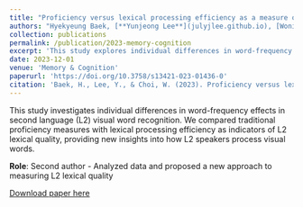 ```yaml
---
title: "Proficiency versus lexical processing efficiency as a measure of L2 lexical quality: Individual differences in word-frequency effects in L2 visual word recognition"
authors: "Hyekyeung Baek, [**Yunjeong Lee**](julyjlee.github.io), [Wonil Choi](https://cogsci.gist.ac.kr/)"
collection: publications
permalink: /publication/2023-memory-cognition
excerpt: 'This study explores individual differences in word-frequency effects in second language (L2) visual word recognition, comparing proficiency measures with lexical processing efficiency as indicators of L2 lexical quality.'
date: 2023-12-01
venue: 'Memory & Cognition'
paperurl: 'https://doi.org/10.3758/s13421-023-01436-0'
citation: 'Baek, H., Lee, Y., & Choi, W. (2023). Proficiency versus lexical processing efficiency as a measure of L2 lexical quality: Individual differences in word-frequency effects in L2 visual word recognition. Memory & Cognition, 51, 1858-1869.'
---
```


This study investigates individual differences in word-frequency effects in second language (L2) visual word recognition. We compared traditional proficiency measures with lexical processing efficiency as indicators of L2 lexical quality, providing new insights into how L2 speakers process visual words.

**Role**: Second author - Analyzed data and proposed a new approach to measuring L2 lexical quality

[Download paper here](https://doi.org/10.3758/s13421-023-01436-0)

